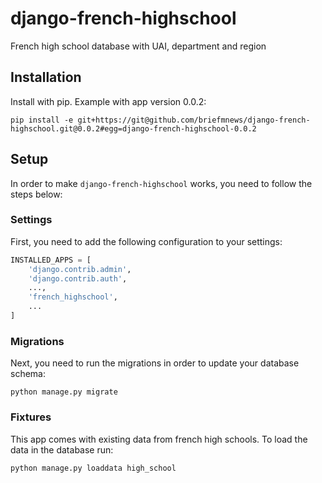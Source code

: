 # django-french-highschool
French high school database with UAI, department and region

## Installation
Install with pip. Example with app version 0.0.2:
```
pip install -e git+https://git@github.com/briefmnews/django-french-highschool.git@0.0.2#egg=django-french-highschool-0.0.2
```


## Setup
In order to make `django-french-highschool` works, you need to follow the steps below:

### Settings
First, you need to add the following configuration to your settings:
```python
INSTALLED_APPS = [
    'django.contrib.admin',
    'django.contrib.auth',
    ...,
    'french_highschool',
    ...
]
```


### Migrations
Next, you need to run the migrations in order to update your database schema:
```
python manage.py migrate
```


### Fixtures
This app comes with existing data from french high schools. To load the data in the database run:
```
python manage.py loaddata high_school
```
